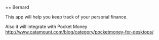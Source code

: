 == Bernard

This app will help you keep track of your personal finance.

Also it will integrate with Pocket Money 
http://www.catamount.com/blog/category/pocketmoney-for-desktops/

